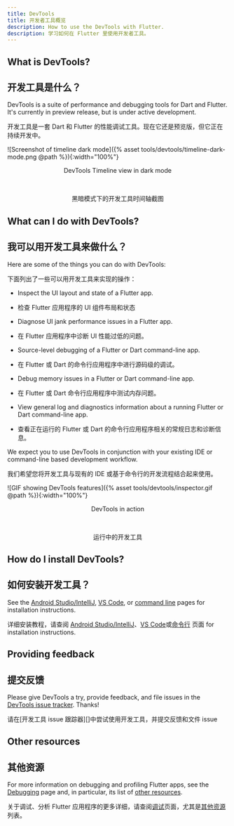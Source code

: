 ```yaml
---
title: DevTools
title: 开发者工具概览
description: How to use the DevTools with Flutter.
description: 学习如何在 Flutter 里使用开发者工具。
---
```


## What is DevTools?

## 开发工具是什么？

DevTools is a suite of performance and debugging tools
for Dart and Flutter. It's currently in preview release,
but is under active development.

开发工具是一套 Dart 和 Flutter 的性能调试工具。现在它还是预览版，但它正在持续开发中。

![Screenshot of timeline dark mode]({% asset tools/devtools/timeline-dark-mode.png @path %}){:width="100%"}
<br><center>DevTools Timeline view in dark mode</center>

<br><center>黑暗模式下的开发工具时间轴截图</center>

## What can I do with DevTools?

## 我可以用开发工具来做什么？

Here are some of the things you can do with DevTools:

下面列出了一些可以用开发工具来实现的操作：

* Inspect the UI layout and state of a Flutter app.

* 检查 Flutter 应用程序的 UI 组件布局和状态

* Diagnose UI jank performance issues in a Flutter app.

* 在 Flutter 应用程序中诊断 UI 性能过低的问题。

* Source-level debugging of a Flutter or Dart
  command-line app.

* 在 Flutter 或 Dart 的命令行应用程序中进行源码级的调试。

* Debug memory issues in a Flutter or Dart
  command-line app.

* 在 Flutter 或 Dart 命令行应用程序中测试内存问题。

* View general log and diagnostics information
  about a running Flutter or Dart
  command-line app.

* 查看正在运行的 Flutter 或 Dart 的命令行应用程序相关的常规日志和诊断信息。

We expect you to use DevTools in conjunction with
your existing IDE or command-line based development workflow.

我们希望您将开发工具与现有的 IDE 或基于命令行的开发流程结合起来使用。

![GIF showing DevTools features]({% asset tools/devtools/inspector.gif @path %}){:width="100%"}
<br><center>DevTools in action</center>

<br><center>运行中的开发工具</center>

## How do I install DevTools?

## 如何安装开发工具？

See the [Android Studio/IntelliJ][], [VS Code][], or
[command line][] pages for installation instructions.

详细安装教程，请查阅 [Android Studio/IntelliJ][]、[VS Code][]或[命令行][] 页面 for installation instructions.

## Providing feedback

## 提交反馈

Please give DevTools a try, provide feedback, and file issues
in the [DevTools issue tracker][]. Thanks!

请在[开发工具 issue 跟踪器][]中尝试使用开发工具，并提交反馈和文件 issue

## Other resources

## 其他资源

For more information on debugging and profiling
Flutter apps, see the [Debugging][] page and,
in particular, its list of [other resources][].

关于调试、分析 Flutter 应用程序的更多详细，请查阅[调试][]页面，尤其是[其他资源][]列表。

[Android Studio/IntelliJ]: /docs/development/tools/devtools/android-studio
[VS Code]: /docs/development/tools/devtools/vscode
[command line]: /docs/development/tools/devtools/cli
[DevTools issue tracker]: {{site.github}}/flutter/devtools/issues
[Debugging]: /docs/testing/debugging
[Other resources]: /docs/testing/debugging#other-resources
[命令行]: /docs/development/tools/devtools/cli
[开发工具 issue 追踪器]: {{site.github}}/flutter/devtools/issues
[调试]: /docs/testing/debugging
[其他资源]: /docs/testing/debugging#other-resources
